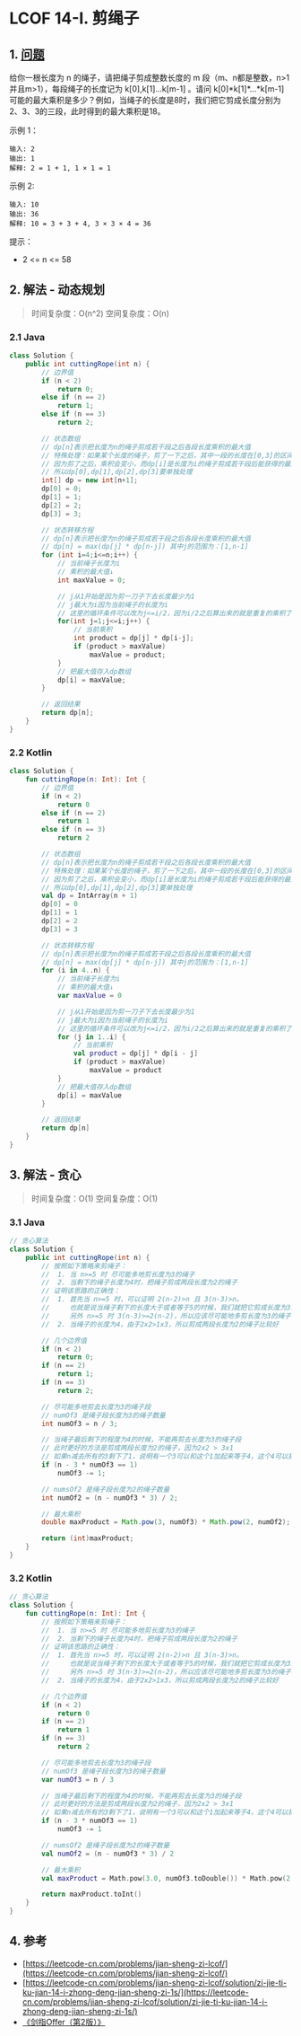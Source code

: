 # LCOF 14-I. 剪绳子

## 1. [问题](https://leetcode-cn.com/problems/jian-sheng-zi-lcof/)

给你一根长度为 n 的绳子，请把绳子剪成整数长度的 m 段（m、n都是整数，n&gt;1并且m&gt;1），每段绳子的长度记为 k\[0\],k\[1\]...k\[m-1\] 。请问 k\[0\]\*k\[1\]\*...\*k\[m-1\] 可能的最大乘积是多少？例如，当绳子的长度是8时，我们把它剪成长度分别为2、3、3的三段，此时得到的最大乘积是18。

示例 1：

```text
输入: 2
输出: 1
解释: 2 = 1 + 1, 1 × 1 = 1
```

示例 2:

```text
输入: 10
输出: 36
解释: 10 = 3 + 3 + 4, 3 × 3 × 4 = 36
```

提示：

* 2 &lt;= n &lt;= 58

## 2. 解法 - 动态规划

> 时间复杂度：O\(n^2\) 空间复杂度：O\(n\)

### 2.1 Java

```java
class Solution {
    public int cuttingRope(int n) {
        // 边界值
        if (n < 2)
            return 0;
        else if (n == 2)
            return 1;
        else if (n == 3)
            return 2;

        // 状态数组
        // dp[n]表示把长度为n的绳子剪成若干段之后各段长度乘积的最大值
        // 特殊处理：如果某个长度的绳子，剪了一下之后，其中一段的长度在[0,3]的区间内，就不要再剪这一段了
        // 因为剪了之后，乘积会变小，而dp[i]是长度为i的绳子剪成若干段后能获得的最大乘积
        // 所以dp[0],dp[1],dp[2],dp[3]要单独处理
        int[] dp = new int[n+1];
        dp[0] = 0;
        dp[1] = 1;
        dp[2] = 2;
        dp[3] = 3;

        // 状态转移方程
        // dp[n]表示把长度为n的绳子剪成若干段之后各段长度乘积的最大值
        // dp[n] = max(dp[j] * dp[n-j]) 其中j的范围为：[1,n-1]
        for (int i=4;i<=n;i++) {
            // 当前绳子长度为i
            // 乘积的最大值↓
            int maxValue = 0;

            // j从1开始是因为剪一刀子下去长度最少为1
            // j最大为i因为当前绳子的长度为i
            // 这里的循环条件可以改为j<=i/2，因为i/2之后算出来的就是重复的乘积了，当n特别特别大的时候，只算到i/2可以节省时间
            for(int j=1;j<=i;j++) {
                // 当前乘积
                int product = dp[j] * dp[i-j];
                if (product > maxValue)
                    maxValue = product;                
            }
            // 把最大值存入dp数组
            dp[i] = maxValue;
        }

        // 返回结果
        return dp[n];
    }
}
```

### 2.2 Kotlin

```kotlin
class Solution {
    fun cuttingRope(n: Int): Int {
        // 边界值
        if (n < 2)
            return 0
        else if (n == 2)
            return 1
        else if (n == 3)
            return 2

        // 状态数组
        // dp[n]表示把长度为n的绳子剪成若干段之后各段长度乘积的最大值
        // 特殊处理：如果某个长度的绳子，剪了一下之后，其中一段的长度在[0,3]的区间内，就不要再剪这一段了
        // 因为剪了之后，乘积会变小，而dp[i]是长度为i的绳子剪成若干段后能获得的最大乘积
        // 所以dp[0],dp[1],dp[2],dp[3]要单独处理
        val dp = IntArray(n + 1)
        dp[0] = 0
        dp[1] = 1
        dp[2] = 2
        dp[3] = 3

        // 状态转移方程
        // dp[n]表示把长度为n的绳子剪成若干段之后各段长度乘积的最大值
        // dp[n] = max(dp[j] * dp[n-j]) 其中j的范围为：[1,n-1]
        for (i in 4..n) {
            // 当前绳子长度为i
            // 乘积的最大值↓
            var maxValue = 0

            // j从1开始是因为剪一刀子下去长度最少为1
            // j最大为i因为当前绳子的长度为i
            // 这里的循环条件可以改为j<=i/2，因为i/2之后算出来的就是重复的乘积了，当n特别特别大的时候，只算到i/2可以节省时间
            for (j in 1..i) {
                // 当前乘积
                val product = dp[j] * dp[i - j]
                if (product > maxValue)
                    maxValue = product
            }
            // 把最大值存入dp数组
            dp[i] = maxValue
        }

        // 返回结果
        return dp[n]
    }
}
```

## 3. 解法 - 贪心

> 时间复杂度：O\(1\) 空间复杂度：O\(1\)

### 3.1 Java

```java
// 贪心算法
class Solution {
    public int cuttingRope(int n) {
        // 按照如下策略来剪绳子：
        //  1. 当 n>=5 时 尽可能多地剪长度为3的绳子
        //  2. 当剩下的绳子长度为4时，把绳子剪成两段长度为2的绳子
        // 证明该思路的正确性：
        //  1. 首先当 n>=5 时，可以证明 2(n-2)>n 且 3(n-3)>n。
        //     也就是说当绳子剩下的长度大于或者等于5的时候，我们就把它剪成长度为3或者2的绳子段
        //     另外 n>=5 时 3(n-3)>=2(n-2)，所以应该尽可能地多剪长度为3的绳子段
        //  2. 当绳子的长度为4，由于2x2>1x3，所以剪成两段长度为2的绳子比较好

        // 几个边界值
        if (n < 2)
            return 0;
        if (n == 2)
            return 1;
        if (n == 3)
            return 2;

        // 尽可能多地剪去长度为3的绳子段
        // numOf3 是绳子段长度为3的绳子数量
        int numOf3 = n / 3;

        // 当绳子最后剩下的程度为4的时候，不能再剪去长度为3的绳子段
        // 此时更好的方法是剪成两段长度为2的绳子，因为2x2 > 3x1
        // 如果n减去所有的3剩下了1，说明有一个3可以和这个1加起来等于4，这个4可以拆成2和2，于是3的数量就减一。
        if (n - 3 * numOf3 == 1)
            numOf3 -= 1;   

        // numsOf2 是绳子段长度为2的绳子数量
        int numOf2 = (n - numOf3 * 3) / 2;

        // 最大乘积
        double maxProduct = Math.pow(3, numOf3) * Math.pow(2, numOf2);

        return (int)maxProduct;
    }
}
```

### 3.2 Kotlin

```kotlin
// 贪心算法
class Solution {
    fun cuttingRope(n: Int): Int {
        // 按照如下策略来剪绳子：
        //  1. 当 n>=5 时 尽可能多地剪长度为3的绳子
        //  2. 当剩下的绳子长度为4时，把绳子剪成两段长度为2的绳子
        // 证明该思路的正确性：
        //  1. 首先当 n>=5 时，可以证明 2(n-2)>n 且 3(n-3)>n。
        //     也就是说当绳子剩下的长度大于或者等于5的时候，我们就把它剪成长度为3或者2的绳子段
        //     另外 n>=5 时 3(n-3)>=2(n-2)，所以应该尽可能地多剪长度为3的绳子段
        //  2. 当绳子的长度为4，由于2x2>1x3，所以剪成两段长度为2的绳子比较好

        // 几个边界值
        if (n < 2)
            return 0
        if (n == 2)
            return 1
        if (n == 3)
            return 2

        // 尽可能多地剪去长度为3的绳子段
        // numOf3 是绳子段长度为3的绳子数量
        var numOf3 = n / 3

        // 当绳子最后剩下的程度为4的时候，不能再剪去长度为3的绳子段
        // 此时更好的方法是剪成两段长度为2的绳子，因为2x2 > 3x1
        // 如果n减去所有的3剩下了1，说明有一个3可以和这个1加起来等于4，这个4可以拆成2和2，于是3的数量就减一。
        if (n - 3 * numOf3 == 1)
            numOf3 -= 1

        // numsOf2 是绳子段长度为2的绳子数量
        val numOf2 = (n - numOf3 * 3) / 2

        // 最大乘积
        val maxProduct = Math.pow(3.0, numOf3.toDouble()) * Math.pow(2.0, numOf2.toDouble())

        return maxProduct.toInt()
    }
}
```

## 4. 参考

* [https://leetcode-cn.com/problems/jian-sheng-zi-lcof/](https://leetcode-cn.com/problems/jian-sheng-zi-lcof/)
* [https://leetcode-cn.com/problems/jian-sheng-zi-lcof/solution/zi-jie-ti-ku-jian-14-i-zhong-deng-jian-sheng-zi-1s/](https://leetcode-cn.com/problems/jian-sheng-zi-lcof/solution/zi-jie-ti-ku-jian-14-i-zhong-deng-jian-sheng-zi-1s/)
* [《剑指Offer（第2版）》](https://book.douban.com/subject/27008702/)

